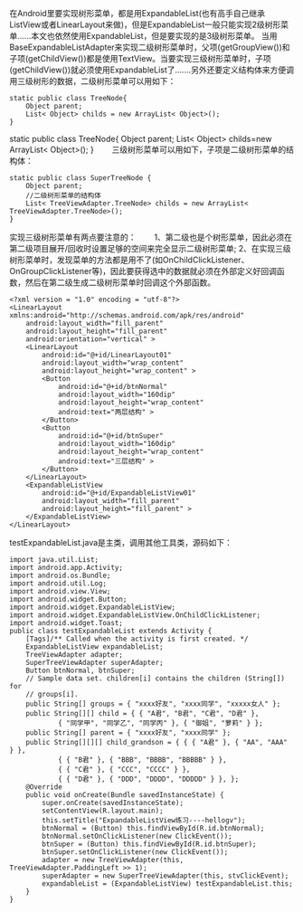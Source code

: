 在Android里要实现树形菜单，都是用ExpandableList(也有高手自己继承ListView或者LinearLayout来做)，但是ExpandableList一般只能实现2级树形菜单......本文也依然使用ExpandableList，但是要实现的是3级树形菜单。
当用BaseExpandableListAdapter来实现二级树形菜单时，父项(getGroupView())和子项(getChildView())都是使用TextView。当要实现三级树形菜单时，子项(getChildView())就必须使用ExpandableList了.......另外还要定义结构体来方便调用三级树形的数据，二级树形菜单可以用如下：
```  
static public class TreeNode{
	Object parent;
	List< Object> childs = new ArrayList< Object>();
}
```
static public class TreeNode{ Object parent; List< Object> childs=new ArrayList< Object>(); }　　
三级树形菜单可以用如下，子项是二级树形菜单的结构体：
```  
static public class SuperTreeNode {
	Object parent;
	//二级树形菜单的结构体
	List< TreeViewAdapter.TreeNode> childs = new ArrayList< TreeViewAdapter.TreeNode>();
}
```
实现三级树形菜单有两点要注意的：　　
1、第二级也是个树形菜单，因此必须在第二级项目展开/回收时设置足够的空间来完全显示二级树形菜单; 2、在实现三级树形菜单时，发现菜单的方法都是用不了(如OnChildClickListener、OnGroupClickListener等)，因此要获得选中的数据就必须在外部定义好回调函数，然后在第二级生成二级树形菜单时回调这个外部函数。
```  
<?xml version = "1.0" encoding = "utf-8"?>
<LinearLayout xmlns:android="http://schemas.android.com/apk/res/android"
    android:layout_width="fill_parent"
    android:layout_height="fill_parent"
    android:orientation="vertical" >
    <LinearLayout
		android:id="@+id/LinearLayout01"
		android:layout_width="wrap_content"
		android:layout_height="wrap_content" >
		<Button
			android:id="@+id/btnNormal"
			android:layout_width="160dip"
			android:layout_height="wrap_content"
			android:text="两层结构" >
		</Button>
		<Button
			android:id="@+id/btnSuper"
			android:layout_width="160dip"
			android:layout_height="wrap_content"
			android:text="三层结构" >
		</Button>
	</LinearLayout>
    <ExpandableListView
		android:id="@+id/ExpandableListView01"
		android:layout_width="fill_parent"
		android:layout_height="fill_parent" >
	</ExpandableListView>
</LinearLayout>
```
testExpandableList.java是主类，调用其他工具类，源码如下：
```  
import java.util.List;
import android.app.Activity;
import android.os.Bundle;
import android.util.Log;
import android.view.View;
import android.widget.Button;
import android.widget.ExpandableListView;
import android.widget.ExpandableListView.OnChildClickListener;
import android.widget.Toast;
public class testExpandableList extends Activity {
	[Tags]/** Called when the activity is first created. */
	ExpandableListView expandableList;
	TreeViewAdapter adapter;
	SuperTreeViewAdapter superAdapter;
	Button btnNormal, btnSuper;
	// Sample data set. children[i] contains the children (String[]) for
	// groups[i].
	public String[] groups = { "xxxx好友", "xxxx同学", "xxxxx女人" };
	public String[][] child = { { "A君", "B君", "C君", "D君" },
			{ "同学甲", "同学乙", "同学丙" }, { "御姐", "萝莉" } };
	public String[] parent = { "xxxx好友", "xxxx同学" };
	public String[][][] child_grandson = { { { "A君" }, { "AA", "AAA" } },
			{ { "B君" }, { "BBB", "BBBB", "BBBBB" } },
			{ { "C君" }, { "CCC", "CCCC" } },
			{ { "D君" }, { "DDD", "DDDD", "DDDDD" } }, };
	@Override
	public void onCreate(Bundle savedInstanceState) {
		super.onCreate(savedInstanceState);
		setContentView(R.layout.main);
		this.setTitle("ExpandableListView练习----hellogv");
		btnNormal = (Button) this.findViewById(R.id.btnNormal);
		btnNormal.setOnClickListener(new ClickEvent());
		btnSuper = (Button) this.findViewById(R.id.btnSuper);
		btnSuper.setOnClickListener(new ClickEvent());
		adapter = new TreeViewAdapter(this, TreeViewAdapter.PaddingLeft >> 1);
		superAdapter = new SuperTreeViewAdapter(this, stvClickEvent);
		expandableList = (ExpandableListView) testExpandableList.this;
	}
}
```